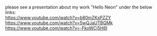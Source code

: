 please see a presentation about my work "Hello Neon" under the below links: <br>
https://www.youtube.com/watch?v=b80mZKxPZZY <br>
https://www.youtube.com/watch?v=5wQJaUTBQMk <br>
https://www.youtube.com/watch?v=-FkoWCj5H6I

